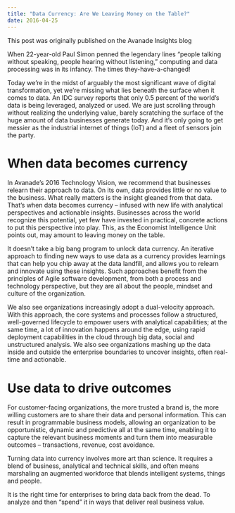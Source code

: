 ```yaml
---
title: "Data Currency: Are We Leaving Money on the Table?"
date: 2016-04-25
---
```

This post was originally published on the Avanade Insights blog 

When 22-year-old Paul Simon penned the legendary lines “people talking without speaking, people hearing without listening,” computing and data processing was in its infancy. The times they-have-a-changed!

Today we’re in the midst of arguably the most significant wave of digital transformation, yet we’re missing what lies beneath the surface when it comes to data. An IDC survey reports that only 0.5 percent of the world’s data is being leveraged, analyzed or used. We are just scrolling through without realizing the underlying value, barely scratching the surface of the huge amount of data businesses generate today. And it’s only going to get messier as the industrial internet of things (IoT) and a fleet of sensors join the party.

# When data becomes currency

In Avanade’s 2016 Technology Vision, we recommend that businesses relearn their approach to data. On its own, data provides little or no value to the business. What really matters is the insight gleaned from that data. That’s when data becomes currency – infused with new life with analytical perspectives and actionable insights. Businesses across the world recognize this potential, yet few have invested in practical, concrete actions to put this perspective into play. This, as the Economist Intelligence Unit points out, may amount to leaving money on the table.

It doesn’t take a big bang program to unlock data currency. An iterative approach to finding new ways to use data as a currency provides learnings that can help you chip away at the data landfill, and allows you to relearn and innovate using these insights. Such approaches benefit from the principles of Agile software development, from both a process and technology perspective, but they are all about the people, mindset and culture of the organization.

We also see organizations increasingly adopt a dual-velocity approach. With this approach, the core systems and processes follow a structured, well-governed lifecycle to empower users with analytical capabilities; at the same time, a lot of innovation happens around the edge, using rapid deployment capabilities in the cloud through big data, social and unstructured analysis. We also see organizations mashing up the data inside and outside the enterprise boundaries to uncover insights, often real-time and actionable.

# Use data to drive outcomes

For customer-facing organizations, the more trusted a brand is, the more willing customers are to share their data and personal information. This can result in programmable business models, allowing an organization to be opportunistic, dynamic and predictive all at the same time, enabling it to capture the relevant business moments and turn them into measurable outcomes – transactions, revenue, cost avoidance.

Turning data into currency involves more art than science. It requires a blend of business, analytical and technical skills, and often means marshaling an augmented workforce that blends intelligent systems, things and people.

It is the right time for enterprises to bring data back from the dead. To analyze and then “spend” it in ways that deliver real business value.